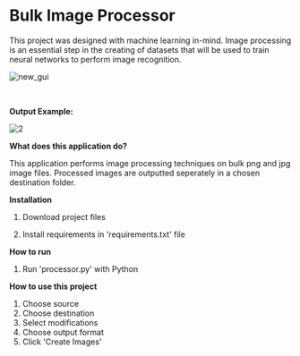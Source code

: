 # Bulk Image Processor

This project was designed with machine learning in-mind. Image processing is an essential step in the creating of datasets that will be used to train neural networks to perform image recognition.

![new_gui](https://user-images.githubusercontent.com/50201165/147389122-52571873-297b-4247-8402-e9396529965a.png)

<br>

**Output Example:**

![2](https://user-images.githubusercontent.com/50201165/147389252-66ea881d-445c-4c59-bbde-39598ff84b41.png)





**What does this application do?**

This application performs image processing techniques on bulk png and jpg image files. Processed images are outputted seperately in a chosen destination folder.

**Installation**

1. Download project files

2. Install requirements in 'requirements.txt' file

**How to run**

1. Run 'processor.py' with Python

**How to use this project**

1. Choose source
2. Choose destination
3. Select modifications
4. Choose output format
5. Click 'Create Images'
